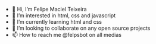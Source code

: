 - 👋 Hi, I’m Felipe Maciel Teixeira
- 👀 I’m interested in html, css and javascript
- 🌱 I’m currently learning html and css
- 💞️ I’m looking to collaborate on any open source projects
- 📫 How to reach me @felpsbot on all medias

